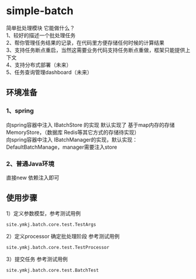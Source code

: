 # simple-batch
简单批处理模块
它能做什么？  
1、较好的描述一个批处理任务  
2、帮你管理任务结果的记录，在代码里方便存储任何时候的计算结果  
3、支持任务断点重启，当然这需要业务代码支持任务断点重做，框架只能提供上下文  
4、支持分布式部署（未来）  
5、任务查询管理dashboard（未来）  
## 环境准备
### 1、spring 
   向spring容器中注入 IBatchStore 的实现  默认实现了 基于map内存的存储 MemoryStore，（数据库 Redis等其它方式的存储待实现）  
   向spring容器中注入 IBatchManager的实现，默认实现：DefaultBatchManage，manager需要注入store
### 2、普通Java环境
   直接new 依赖注入即可
## 使用步骤
 1）定义参数模型，参考测试用例
```
site.ymkj.batch.core.test.TestArgs
```
 2）定义processor 确定批处理阶段 参考测试用例
 ```
 site.ymkj.batch.core.test.TestProcessor
 ```
 3）提交任务
 参考测试用例
 ```
 site.ymkj.batch.core.test.BatchTest
 ```
